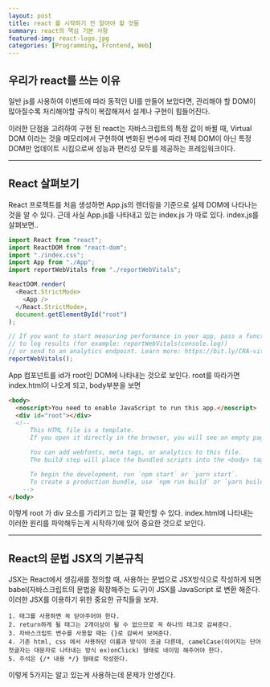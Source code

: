 ```yaml
---
layout: post
title: react 를 시작하기 전 알아야 할 것들
summary: react의 핵심 기본 사항
featured-img: react-logo.jpg
categories: [Programming, Frontend, Web]
---
```


## 우리가 react를 쓰는 이유

일반 js를 사용하여 이벤트에 따라 동적인 UI를 만들어 보았다면, 관리해야 할 DOM이 많아질수록 처리해야할 규칙이 복잡해져서 설계나 구현이 힘들어진다.

이러한 단점을 고려하여 구현 된 react는 자바스크립트의 특정 값이 바뀔 때, Virtual DOM 이라는 것을 메모리에서 구현하여 변화된 변수에 따라 전체 DOM이 아닌 특정 DOM만 업데이트 시킴으로써 성능과 편리성 모두를 제공하는 프레임워크이다.

---

## React 살펴보기

React 프로젝트를 처음 생성하면 App.js의 렌더링을 기준으로 실제 DOM에 나타나는 것을 알 수 있다. 근데 사실 App.js를 나타내고 있는 index.js 가 따로 있다. index.js를 살펴보면..

```js
import React from "react";
import ReactDOM from "react-dom";
import "./index.css";
import App from "./App";
import reportWebVitals from "./reportWebVitals";

ReactDOM.render(
  <React.StrictMode>
    <App />
  </React.StrictMode>,
  document.getElementById("root")
);

// If you want to start measuring performance in your app, pass a function
// to log results (for example: reportWebVitals(console.log))
// or send to an analytics endpoint. Learn more: https://bit.ly/CRA-vitals
reportWebVitals();
```

App 컴포넌트를 id가 root인 DOM에 나타내는 것으로 보인다.
root를 따라가면 index.html이 나오게 되고, body부분을 보면

```html
<body>
  <noscript>You need to enable JavaScript to run this app.</noscript>
  <div id="root"></div>
  <!--
      This HTML file is a template.
      If you open it directly in the browser, you will see an empty page.

      You can add webfonts, meta tags, or analytics to this file.
      The build step will place the bundled scripts into the <body> tag.

      To begin the development, run `npm start` or `yarn start`.
      To create a production bundle, use `npm run build` or `yarn build`.
    -->
</body>
```

이렇게 root 가 div 요소를 가리키고 있는 걸 확인할 수 있다. index.html에 나타내는 이러한 원리를 파악해두는게 시작하기에 있어 중요한 것으로 보인다.

---

## React의 문법 JSX의 기본규칙

JSX는 React에서 생김새를 정의할 때, 사용하는 문법으로 JSX방식으로 작성하게 되면 babel(자바스크립트의 문법을 확장해주는 도구)이 JSX를 JavaScript 로 변환 해준다. 이러한 JSX를 이용하기 위한 중요한 규칙들을 보자.

```
1. 태그를 사용하면 꼭 닫아주어야 한다.
2. return하게 될 태그는 2개이상이 될 수 없으므로 꼭 하나의 태그로 감싸준다.
3. 자바스크립트 변수를 사용할 때는 {}로 감싸서 보여준다.
4. 기존 html, css 에서 사용하던 이름과 방식이 조금 다른데, camelCase(이어지는 단어 첫글자는 대문자로 나타내는 방식 ex)onClick) 형태로 네이밍 해주어야 한다.
5. 주석은 {/* 내용 */} 형태로 작성한다.
```

이렇게 5가지는 알고 있는게 사용하는데 문제가 안생긴다.
